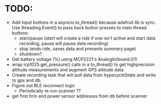 # TODO:

- Add input buttons in a asyncio.to_thread() because adafruit lib is sync. Use threading.Event() to pass back button presses to main thread. buttons: 
    - start/pause (start will create a ride if one isn't active and start data recording, pause will pause data recording)
    - stop (ends ride, saves data and presents summary page)
    - shutdown?
- Get battery voltage (%) using MCP2221's AnalogIn(board.G1)
- wrap icp1025.get_pressure() calls in a to_thread() to get highprecision altitude measurements and augment GPS altitude data.
- Create recording task that will pull data from hypecycleState and write to gpx and db.
- Figure out BLE reconnect logic
    - Periodically re-run scanner ??
- get first hrm and power sensor addresses from db before scanner
